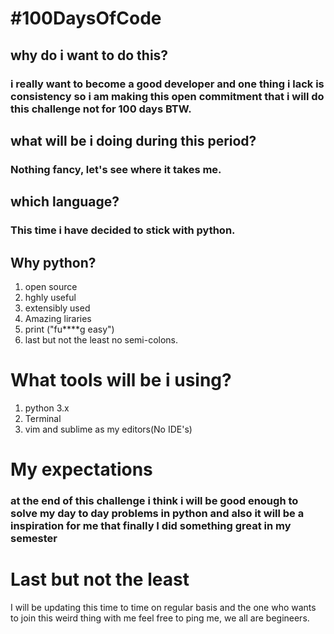# #100DaysOfCode 

## why do i want to do this?
### i really want to become a good developer and one thing i lack is consistency so i am making this open commitment that i will do this challenge not for 100 days BTW.

## what will be i doing during this period?
### Nothing fancy, let's see where it takes me. 

## which language?
### This time i have decided to stick with python.

## Why python?
1. open source
1. hghly useful
1. extensibly used
1. Amazing liraries
1. print ("fu****g easy")
1. last but not the least no semi-colons.

# What tools will be i using?

1. python 3.x
1. Terminal 
1. vim and sublime as my editors(No IDE's)

# My expectations

### at the end of this challenge i think i will be good enough to solve my day to day problems in python and also it will be a inspiration for me that finally I did something great in my semester 

# Last but not the least 

I will be updating this time to time on regular basis and the one who wants to join this weird thing with me feel free to ping me, we all are begineers. 

